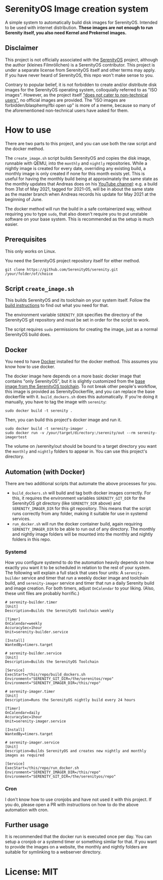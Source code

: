 # SerenityOS Image creation system

A simple system to automatically build disk images for SerenityOS. Intended to be used with internet distribution. **These images are not enough to run Serenity itself, you also need Kernel and Prekernel images.**

## Disclaimer

This project is not officially associated with the [SerenityOS](https://github.com/SerenityOS/serenity) project, although the author (kleines Filmröllchen) is a SerenityOS contributor. This project is under a separate license from SerenityOS itself and other terms may apply. If you have never heard of SerenityOS, this repo won't make sense to you.

Contrary to popular belief, it is not forbidden to create and/or distribute disk images for the SerenityOS operating system, colloquially referred to as "ISO images". However, as the project itself ["does not cater to non-technical users"](https://github.com/SerenityOS/serenity/blob/master/Documentation/FAQ.md#where-are-the-iso-images), no official images are provided. The "ISO images are forbidden/blasphemy/fbi open up" is more of a meme, because so many of the aforementioned non-technical users have asked for them.

# How to use

There are two parts to this project, and you can use both the raw script and the docker method.

The `create_image.sh` script builds SerenityOS and copies the disk image, runnable with QEMU, into the `monthly` and `nightly` repositories. While a nightly image is created for every date, overriding any existing build, a monthly image is only created if none for this month exists yet. This is useful for having the monthly build being at approximately the same state as the monthly updates that Andreas does on his [YouTube channel](https://www.youtube.com/c/AndreasKling): e.g. a build from 31st of May 2021, tagged for 2021-05, will be in about the same state as the master branch when Andreas records his update for May 2021 at the beginning of June.

The docker method will run the build in a safe containerized way, without requiring you to type `sudo`, that also doesn't require you to put unstable software on your base system. This is recommended as the setup is much easier.

## Prerequisites

This only works on Linux.

You need the SerenityOS project repository itself for either method.

```command
git clone https://github.com/SerenityOS/serenity.git /your/folder/of/choice
```

## Script `create_image.sh`

This builds SerenityOS and its toolchain on your system itself. Follow the [build instructions](https://github.com/SerenityOS/serenity/blob/master/Documentation/BuildInstructions.md) to find out what you need for that.

The environment variable `SERENITY_DIR` specifies the directory of the SerenityOS git repository and must be set in order for the script to work.

The script requires `sudo` permissions for creating the image, just as a normal SerenityOS build does.

## Docker

You need to have [Docker](https://www.docker.com/) installed for the docker method. This assumes you know how to use docker.

The docker image here depends on a more basic docker image that contains "only SerenityOS", but it is slightly customized from the [base image from the SerenityOS toolchain](https://github.com/SerenityOS/serenity/blob/master/Toolchain/Dockerfile). To not break other people's workflow, this image is provided as SerenityDockerfile, and you can replace the base dockerfile with it. `build_dockers.sh` does this automatically. If you're doing it manually, you have to tag the image with `serenity`:

```command
sudo docker build -t serenity .
```

Then, you can build this project's docker image and run it.

```command
sudo docker build -t serenity-imager .
sudo docker run -v /your/target/directory:/serenity/out --rm serenity-imagertest
```

The volume on /serenity/out should be bound to a target directory you want the `monthly` and `nightly` folders to appear in. You can use this project's directory.

## Automation (with Docker)

There are two additional scripts that automate the above processes for you.

- `build_dockers.sh` will build and tag both docker images correctly. For this, it requires the environment variables `SERENITY_GIT_DIR` for the SerenityOS git directory (like `SERENITY_DIR` above) and `SERENITY_IMAGER_DIR` for this git repository. This means that the script runs correctly from any folder, making it suitable for use in systemd services.
- `run_docker.sh` will run the docker container build, again requiring `SERENITY_IMAGER_DIR` to be able to run out of any directory. The monthly and nightly image folders will be mounted into the monthly and nightly folders in this repo.

### Systemd

How you configure systemd to do the automation heavily depends on how exactly you want it to be scheduled in relation to the rest of your system. The following will explain a full stack that uses four units: A `serenity-builder` service and timer that run a weekly docker image and toolchain build, and `serenity-imager` service and timer that run a daily Serenity build and image creation. For both timers, adjust `OnCalendar` to your liking. (Also, these unit files are probably horrific.)

```systemd
# serenity-builder.timer
[Unit]
Description=Builds the SerenityOS toolchain weekly

[Timer]
OnCalendar=weekly
AccuracySec=1hour
Unit=serenity-builder.service

[Install]
WantedBy=timers.target
```

```systemd
# serenity-builder.service
[Unit]
Description=Builds the SerenityOS Toolchain

[Service]
ExecStart=/this/repo/build_dockers.sh
Environment="SERENITY_GIT_DIR=/the/serenitos/repo"
Environment="SERENITY_IMAGER_DIR=/this/repo"
```

```systemd
# serenity-imager.timer
[Unit]
Description=Runs the SerenityOS nightly build every 24 hours

[Timer]
OnCalendar=daily
AccuracySec=1hour
Unit=serenity-imager.service

[Install]
WantedBy=timers.target
```

```systemd
# serenity-imager.service
[Unit]
Description=Builds SerenityOS and creates new nightly and monthly images as required

[Service]
ExecStart=/this/repo/run_docker.sh
Environment="SERENITY_IMAGER_DIR=/this/repo"
Environment="SERENITY_GIT_DIR=/the/serenityos/repo"
```

### Cron

I don't know how to use cronjobs and have not used it with this project. If you do, please open a PR with instructions on how to do the above automation with cron.

## Further usage

It is recommended that the docker run is executed once per day. You can setup a cronjob or a systemd timer or something similar for that. If you want to provide the images on a website, the monthly and nightly folders are suitable for symlinking to a webserver directory.

# License: MIT
